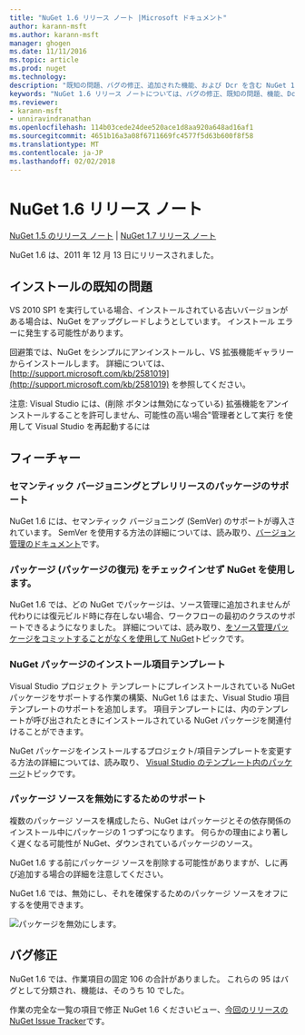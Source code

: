 ```yaml
---
title: "NuGet 1.6 リリース ノート |Microsoft ドキュメント"
author: karann-msft
ms.author: karann-msft
manager: ghogen
ms.date: 11/11/2016
ms.topic: article
ms.prod: nuget
ms.technology: 
description: "既知の問題、バグの修正、追加された機能、および Dcr を含む NuGet 1.6 リリース ノートです。"
keywords: "NuGet 1.6 リリース ノートについては、バグの修正、既知の問題、機能、Dcr を追加します。"
ms.reviewer:
- karann-msft
- unniravindranathan
ms.openlocfilehash: 114b03cede24dee520ace1d8aa920a648ad16af1
ms.sourcegitcommit: 4651b16a3a08f6711669fc4577f5d63b600f8f58
ms.translationtype: MT
ms.contentlocale: ja-JP
ms.lasthandoff: 02/02/2018
---
```

 # <a name="nuget-16-release-notes"></a>NuGet 1.6 リリース ノート

[NuGet 1.5 のリリース ノート](../release-notes/nuget-1.5.md) | [NuGet 1.7 リリース ノート](../release-notes/nuget-1.7.md)

NuGet 1.6 は、2011 年 12 月 13 日にリリースされました。

## <a name="known-installation-issue"></a>インストールの既知の問題
VS 2010 SP1 を実行している場合、インストールされている古いバージョンがある場合は、NuGet をアップグレードしようとしています。 インストール エラーに発生する可能性があります。

回避策では、NuGet をシンプルにアンインストールし、VS 拡張機能ギャラリーからインストールします。  詳細については、[http://support.microsoft.com/kb/2581019](http://support.microsoft.com/kb/2581019) を参照してください。

注意: Visual Studio には、(削除 ボタンは無効になっている) 拡張機能をアンインストールすることを許可しません、可能性の高い場合"管理者として実行 を使用して Visual Studio を再起動するには

## <a name="features"></a>フィーチャー

### <a name="support-for-semantic-versioning-and-prerelease-packages"></a>セマンティック バージョニングとプレリリースのパッケージのサポート
NuGet 1.6 には、セマンティック バージョニング (SemVer) のサポートが導入されています。 SemVer を使用する方法の詳細については、読み取り、[バージョン管理のドキュメント](../create-packages/prerelease-packages.md)です。

### <a name="using-nuget-without-checking-in-packages-package-restore"></a>パッケージ (パッケージの復元) をチェックインせず NuGet を使用します。
NuGet 1.6 では、どの NuGet でパッケージは、ソース管理に追加されませんが代わりには復元ビルド時に存在しない場合、ワークフローの最初のクラスのサポートできるようになりました。 詳細については、読み取り、[をソース管理パッケージをコミットすることがなくを使用して NuGet](../consume-packages/packages-and-source-control.md)トピックです。

### <a name="item-templates-that-install-nuget-packages"></a>NuGet パッケージのインストール項目テンプレート
Visual Studio プロジェクト テンプレートにプレインストールされている NuGet パッケージをサポートする作業の構築、NuGet 1.6 はまた、Visual Studio 項目テンプレートのサポートを追加します。 項目テンプレートには、内のテンプレートが呼び出されたときにインストールされている NuGet パッケージを関連付けることができます。

NuGet パッケージをインストールするプロジェクト/項目テンプレートを変更する方法の詳細については、読み取り、 [Visual Studio のテンプレート内のパッケージ](../visual-studio-extensibility/visual-studio-templates.md)トピックです。

### <a name="support-for-disabling-package-sources"></a>パッケージ ソースを無効にするためのサポート
複数のパッケージ ソースを構成したら、NuGet はパッケージとその依存関係のインストール中にパッケージの 1 つずつになります。 何らかの理由により著しく遅くなる可能性が NuGet、ダウンされているパッケージのソース。

NuGet 1.6 する前にパッケージ ソースを削除する可能性がありますが、しに再び追加する場合の詳細を注意してください。

NuGet 1.6 では、無効にし、それを確保するためのパッケージ ソースをオフにするを使用できます。

![パッケージを無効にします。](./media/package-source-with-disabled-source.png)

## <a name="bug-fixes"></a>バグ修正
NuGet 1.6 では、作業項目の固定 106 の合計がありました。 これらの 95 はバグとして分類され、機能は、そのうち 10 でした。

作業の完全な一覧の項目で修正 NuGet 1.6 くださいビュー、[今回のリリースの NuGet Issue Tracker](http://nuget.codeplex.com/workitem/list/advanced?keyword=&status=Closed&type=All&priority=All&release=NuGet%201.6&assignedTo=All&component=All&sortField=Votes&sortDirection=Descending&page=0)です。
